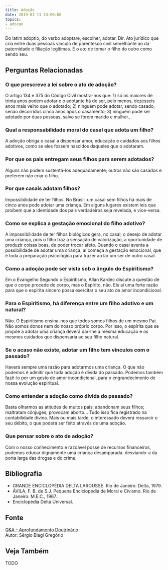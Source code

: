 ```yaml
---
title: Adoção
date: 2019-01-11 13:00:00
topics: 
- adocao
---
```


Do latim adoptio, do verbo adoptare, escolher, adotar. Dir. Ato
jurídico que cria entre duas pessoas vínculo de parentesco civil
semelhante ao da paternidade e filiação legítimas. É o ato de tomar o
filho do outro como sendo seu.


## Perguntas Relacionadas

### O que prescreve a lei sobre o ato de adoção?
O artigo 134 e 375 do Código Civil mostra-nos que: 1) só os maiores de
trinta anos podem adotar e o adotante há de ser, pelo menos, dezesseis
anos mais velho que o adotado; 2) ninguém pode adotar, sendo casado,
senão decorridos cinco anos após o casamento; 3) ninguém pode ser
adotado por duas pessoas, salvo se forem marido e mulher...

### Qual a responsabilidade moral do casal que adota um filho?
A adoção obriga o casal a dispensar amor, educação e cuidados aos filhos
adotivos, como se eles fossem nascidos daqueles que o adotaram.

### Por que os pais entregam seus filhos para serem adotados?
Alguns não podem sustentá-los adequadamente; outros não são casados e
preferem não criar o filho.

### Por que casais adotam filhos?
Impossibilidade de ter filhos. No Brasil, um casal sem filhos há mais de
cinco anos pode adotar uma criança. Em alguns lugares existem leis que
proíbem que a identidade dos pais verdadeiros seja revelada, e
vice-versa.

### Como se explica a gestação emocional do filho adotivo?
A impossibilidade de ter filhos biológicos gera, no casal, o desejo de
adotar uma criança, pois o filho traz a sensação de valorização, a
oportunidade de produzir coisas boas, de poder trocar afeto. Quando o
casal aventa a possibilidade de adotar uma criança, aí começa a gestação
emocional, que é toda a preparação psicológica para trazer ao lar um ser
de outro casal.

### Como a adoção pode ser vista sob o ângulo do Espiritismo?
Em o Evangelho Segundo o Espiritismo, Allan Kardec discute a questão
de que o corpo procede do corpo, mas o Espírito, não. Eis aí uma forte
razão para que o espírita sincero possa exercitar o seu ato de amor
incondicional.

### Para o Espiritismo, há diferença entre um filho adotivo e um natural?
Não. O Espiritismo ensina-nos que todos somos filhos de um mesmo Pai.
Não somos donos nem do nosso próprio corpo. Por isso, o espírita que se
propõe a adotar uma criança deverá dar-lhe a mesma educação e os mesmos
cuidados que dispensaria ao seu filho natural.

### Se o acaso não existe, adotar um filho tem vínculos com o passado?
Haverá sempre uma razão para adotarmos uma criança. O que não podemos é
admitir que toda adoção é dívida do passado. Podemos também fazê-lo por
um gesto de amor incondicional, para o engrandecimento de nossa evolução
espiritual.

### Como entender a adoção como dívida do passado?
Basta olharmos as atitudes de muitos pais: abandonam seus filhos;
maltratam cônjuges; provocam aborto... Tudo isso fica registrado na
contabilidade divina. Mais ou mais tarde, o interessado deverá ressarcir
o seu débito, o que poderá ser feito através de uma adoção.

### Que pensar sobre o ato de adoção?
Com o nosso conhecimento e razoável posse de recursos financeiros,
podemos educar dignamente uma criança desamparada. desviando-a da porta
larga das drogas e do crime.


## Bibliografia
* GRANDE ENCICLOPÉDIA DELTA LAROUSSE. Rio de Janeiro: Delta, 1979.
* ÁVILA, F. B. de S.J. Pequena Enciclopédia de Moral e Civismo. Rio de Janeiro: M.E.C., 1967.
* Enciclopédia Delta Universal.

## Fonte
[Q&A - Aprofundamento Doutrinário](https://sites.google.com/view/aprofundamentodoutrinario/adoção-e-Espiritismo)  
Autor: Sérgio Biagi Gregório


## Veja Também
TODO

